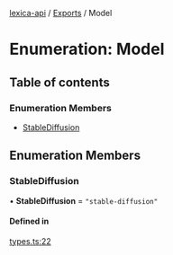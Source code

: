 [lexica-api](../readme.md) / [Exports](../modules.md) / Model

# Enumeration: Model

## Table of contents

### Enumeration Members

- [StableDiffusion](Model.md#stablediffusion)

## Enumeration Members

### StableDiffusion

• **StableDiffusion** = ``"stable-diffusion"``

#### Defined in

[types.ts:22](https://github.com/transitive-bullshit/lexica-api/blob/d80ee37/src/types.ts#L22)

